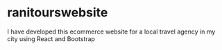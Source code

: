 # ranitourswebsite
I have developed this ecommerce website for a local travel agency in my city using React and Bootstrap
